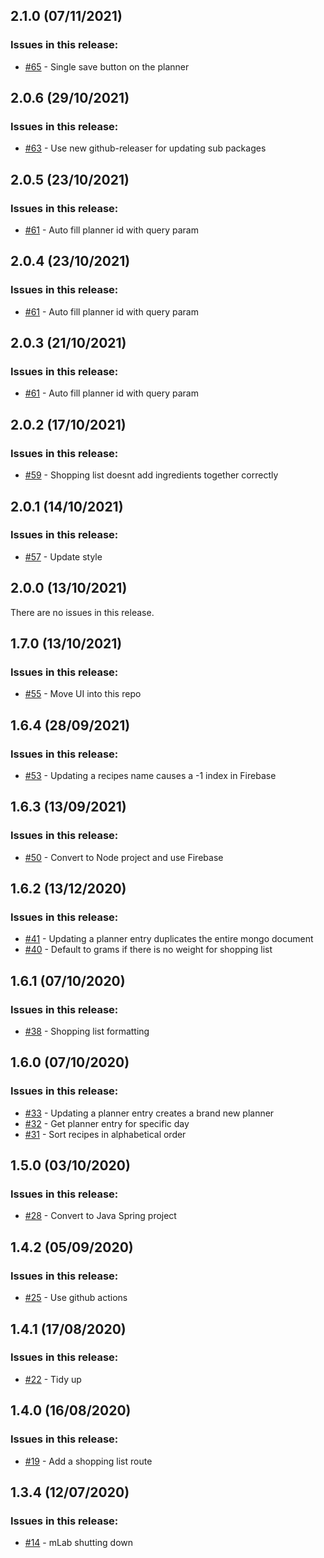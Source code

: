 ## 2.1.0 (07/11/2021) 


### Issues in this release:

* [#65](https://github.com/iamtomhewitt/home-dashboard-recipe-manager/issues/65) - Single save button on the planner



## 2.0.6 (29/10/2021) 


### Issues in this release:

* [#63](https://github.com/iamtomhewitt/home-dashboard-recipe-manager/issues/63) - Use new github-releaser for updating sub packages



## 2.0.5 (23/10/2021) 


### Issues in this release:

* [#61](https://github.com/iamtomhewitt/home-dashboard-recipe-manager/issues/61) - Auto fill planner id with query param



## 2.0.4 (23/10/2021) 


### Issues in this release:

* [#61](https://github.com/iamtomhewitt/home-dashboard-recipe-manager/issues/61) - Auto fill planner id with query param



## 2.0.3 (21/10/2021) 


### Issues in this release:

* [#61](https://github.com/iamtomhewitt/home-dashboard-recipe-manager/issues/61) - Auto fill planner id with query param



## 2.0.2 (17/10/2021) 


### Issues in this release:

* [#59](https://github.com/iamtomhewitt/home-dashboard-recipe-manager/issues/59) - Shopping list doesnt add ingredients together correctly



## 2.0.1 (14/10/2021) 


### Issues in this release:

* [#57](https://github.com/iamtomhewitt/home-dashboard-recipe-manager/issues/57) - Update style



## 2.0.0 (13/10/2021) 


There are no issues in this release.


## 1.7.0 (13/10/2021) 


### Issues in this release:

* [#55](https://github.com/iamtomhewitt/home-dashboard-recipe-manager/issues/55) - Move UI into this repo



## 1.6.4 (28/09/2021) 


### Issues in this release:

* [#53](https://github.com/iamtomhewitt/home-dashboard-recipe-manager/issues/53) - Updating a recipes name causes a -1 index in Firebase



## 1.6.3 (13/09/2021) 


### Issues in this release:

* [#50](https://github.com/iamtomhewitt/home-dashboard-recipe-manager/issues/50) - Convert to Node project and use Firebase



## 1.6.2 (13/12/2020) 


### Issues in this release:

* [#41](https://github.com/iamtomhewitt/home-dashboard-recipe-manager/issues/41) - Updating a planner entry duplicates the entire mongo document
* [#40](https://github.com/iamtomhewitt/home-dashboard-recipe-manager/issues/40) - Default to grams if there is no weight for shopping list



## 1.6.1 (07/10/2020) 


### Issues in this release:

* [#38](https://github.com/iamtomhewitt/home-dashboard-recipe-manager/issues/38) - Shopping list formatting



## 1.6.0 (07/10/2020) 


### Issues in this release:

* [#33](https://github.com/iamtomhewitt/home-dashboard-recipe-manager/issues/33) - Updating a planner entry creates a brand new planner
* [#32](https://github.com/iamtomhewitt/home-dashboard-recipe-manager/issues/32) - Get planner entry for specific day
* [#31](https://github.com/iamtomhewitt/home-dashboard-recipe-manager/issues/31) - Sort recipes in alphabetical order



## 1.5.0 (03/10/2020) 


### Issues in this release:

* [#28](https://github.com/iamtomhewitt/home-dashboard-recipe-manager/issues/28) - Convert to Java Spring project



## 1.4.2 (05/09/2020) 


### Issues in this release:

* [#25](https://github.com/iamtomhewitt/home-dashboard-recipe-manager/issues/25) - Use github actions



## 1.4.1 (17/08/2020) 


### Issues in this release:

* [#22](https://github.com/iamtomhewitt/home-dashboard-recipe-manager/issues/22) - Tidy up



## 1.4.0 (16/08/2020) 


### Issues in this release:

* [#19](https://github.com/iamtomhewitt/home-dashboard-recipe-manager/issues/19) - Add a shopping list route



## 1.3.4 (12/07/2020) 


### Issues in this release:

* [#14](https://github.com/iamtomhewitt/home-dashboard-recipe-manager/issues/14) - mLab shutting down
